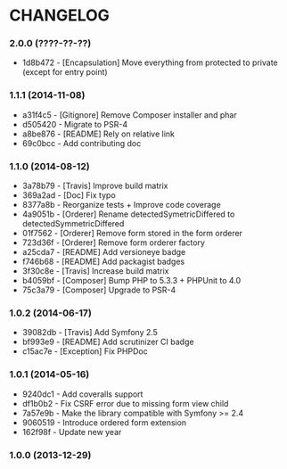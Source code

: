 # CHANGELOG

### 2.0.0 (????-??-??)

 * 1d8b472 - [Encapsulation] Move everything from protected to private (except for entry point)

### 1.1.1 (2014-11-08)

 * a31f4c5 - [Gitignore] Remove Composer installer and phar
 * d505420 - Migrate to PSR-4
 * a8be876 - [README] Rely on relative link
 * 69c0bcc - Add contributing doc

### 1.1.0 (2014-08-12)

 * 3a78b79 - [Travis] Improve build matrix
 * 369a2ad - [Doc] Fix typo
 * 8377a8b - Reorganize tests + Improve code coverage
 * 4a9051b - [Orderer] Rename detectedSymetricDiffered to detectedSymmetricDiffered
 * 01f7562 - [Orderer] Remove form stored in the form orderer
 * 723d36f - [Orderer] Remove form orderer factory
 * a25cda7 - [README] Add versioneye badge
 * f746b68 - [README] Add packagist badges
 * 3f30c8e - [Travis] Increase build matrix
 * b4059bf - [Composer] Bump PHP to 5.3.3 + PHPUnit to 4.0
 * 75c3a79 - [Composer] Upgrade to PSR-4

### 1.0.2 (2014-06-17)

 * 39082db - [Travis] Add Symfony 2.5
 * bf993e9 - [README] Add scrutinizer CI badge
 * c15ac7e - [Exception] Fix PHPDoc

### 1.0.1 (2014-05-16)

 * 9240dc1 - Add coveralls support
 * df1b0b2 - Fix CSRF error due to missing form view child
 * 7a57e9b - Make the library compatible with Symfony >= 2.4
 * 9060519 - Introduce ordered form extension
 * 162f98f - Update new year

### 1.0.0 (2013-12-29)
